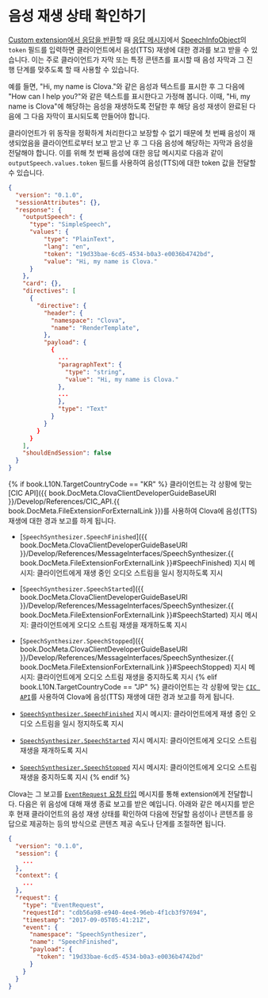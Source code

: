 # 음성 재생 상태 확인하기

[Custom extension에서 응답을 반환](/Develop/Guides/Build_Custom_Extension.md#ReturnCustomExtensionResponse)할 때 [응답 메시지](/Develop/References/Custom_Extension_Message.md#CustomExtResponseMessage)에서 [SpeechInfoObject](/Develop/References/Custom_Extension_Message.html#CustomExtSpeechInfoObject)의 `token` 필드를 입력하면 클라이언트에서 음성(TTS) 재생에 대한 경과를 보고 받을 수 있습니다. 이는 주로 클라이언트가 자막 또는 특정 콘텐츠를 표시할 때 음성 자막과 그 진행 단계를 맞추도록 할 때 사용할 수 있습니다.

예를 들면, "Hi, my name is Clova."와 같은 음성과 텍스트를 표시한 후 그 다음에 "How can I help you?"와 같은 텍스트를 표시한다고 가정해 봅니다. 이때, "Hi, my name is Clova"에 해당하는 음성을 재생하도록 전달한 후 해당 음성 재생이 완료된 다음에 그 다음 자막이 표시되도록 만들어야 합니다.

클라이언트가 위 동작을 정확하게 처리한다고 보장할 수 없기 때문에 첫 번째 음성이 재생되었음을 클라이언트로부터 보고 받고 난 후 그 다음 음성에 해당하는 자막과 음성을 전달해야 합니다. 이를 위해 첫 번째 음성에 대한 응답 메시지로 다음과 같이 `outputSpeech.values.token` 필드를 사용하여 음성(TTS)에 대한 token 값을 전달할 수 있습니다.

```json
{
  "version": "0.1.0",
  "sessionAttributes": {},
  "response": {
    "outputSpeech": {
      "type": "SimpleSpeech",
      "values": {
          "type": "PlainText",
          "lang": "en",
          "token": "19d33bae-6cd5-4534-b0a3-e0036b4742bd",
          "value": "Hi, my name is Clova."
      }
    },
    "card": {},
    "directives": [
      {
        "directive": {
          "header": {
            "namespace": "Clova",
            "name": "RenderTemplate",
          },
          "payload": {
            {
              ...
              "paragraphText": {
                "type": "string",
                "value": "Hi, my name is Clova."
              },
              ...
              },
              "type": "Text"
            }
          }
        }
      }
    ],
    "shouldEndSession": false
  }
}
```

{% if book.L10N.TargetCountryCode == "KR" %}
클라이언트는 각 상황에 맞는 [CIC API]({{ book.DocMeta.ClovaClientDeveloperGuideBaseURI }}/Develop/References/CIC_API.{{ book.DocMeta.FileExtensionForExternalLink }})를 사용하여 Clova에 음성(TTS) 재생에 대한 경과 보고를 하게 됩니다.

* [`SpeechSynthesizer.SpeechFinished`]({{ book.DocMeta.ClovaClientDeveloperGuideBaseURI }}/Develop/References/MessageInterfaces/SpeechSynthesizer.{{ book.DocMeta.FileExtensionForExternalLink }}#SpeechFinished) 지시 메시지: 클라이언트에게 재생 중인 오디오 스트림을 일시 정지하도록 지시
* [`SpeechSynthesizer.SpeechStarted`]({{ book.DocMeta.ClovaClientDeveloperGuideBaseURI }}/Develop/References/MessageInterfaces/SpeechSynthesizer.{{ book.DocMeta.FileExtensionForExternalLink }}#SpeechStarted) 지시 메시지: 클라이언트에게 오디오 스트림 재생을 재개하도록 지시
* [`SpeechSynthesizer.SpeechStopped`]({{ book.DocMeta.ClovaClientDeveloperGuideBaseURI }}/Develop/References/MessageInterfaces/SpeechSynthesizer.{{ book.DocMeta.FileExtensionForExternalLink }}#SpeechStopped) 지시 메시지: 클라이언트에게 오디오 스트림 재생을 중지하도록 지시
{% elif book.L10N.TargetCountryCode == "JP" %}
클라이언트는 각 상황에 맞는 [`CIC API`](/Develop/References/CEK_API.md#CICAPIforAudioPlayback)를 사용하여 Clova에 음성(TTS) 재생에 대한 경과 보고를 하게 됩니다.

* [`SpeechSynthesizer.SpeechFinished`](/Develop/References/CEK_API.md#SpeechFinished) 지시 메시지: 클라이언트에게 재생 중인 오디오 스트림을 일시 정지하도록 지시
* [`SpeechSynthesizer.SpeechStarted`](/Develop/References/CEK_API.md#SpeechStarted) 지시 메시지: 클라이언트에게 오디오 스트림 재생을 재개하도록 지시
* [`SpeechSynthesizer.SpeechStopped`](/Develop/References/CEK_API.md#SpeechStopped) 지시 메시지: 클라이언트에게 오디오 스트림 재생을 중지하도록 지시
{% endif %}

Clova는 그 보고를 [`EventRequest` 요청 타입](/Develop/References/Custom_Extension_Message.md#CustomExtEventRequest) 메시지를 통해 extension에게 전달합니다. 다음은 위 음성에 대해 재생 종료 보고를 받은 예입니다. 아래와 같은 메시지를 받은 후 현재 클라이언트의 음성 재생 상태를 확인하여 다음에 전달할 음성이나 콘텐츠를 응답으로 제공하는 등의 방식으로 콘텐츠 제공 속도나 단계를 조절하면 됩니다.

```json
{
  "version": "0.1.0",
  "session": {
    ...
  },
  "context": {
    ...
  },
  "request": {
    "type": "EventRequest",
    "requestId": "cdb56a98-e940-4ee4-96eb-4f1cb3f97694",
    "timestamp": "2017-09-05T05:41:21Z",
    "event": {
      "namespace": "SpeechSynthesizer",
      "name": "SpeechFinished",
      "payload": {
        "token": "19d33bae-6cd5-4534-b0a3-e0036b4742bd"
      }
    }
  }
}
```

